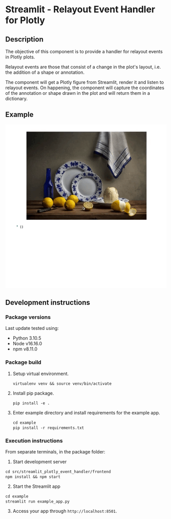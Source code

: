 # Streamlit - Relayout Event Handler for Plotly

## Description

The objective of this component is to provide a handler for relayout events in
Plotly plots.

Relayout events are those that consist of a change in the plot's layout,
i.e. the addition of a shape or annotation.

The component will get a Plotly figure from Streamlit, render it and listen to
relayout events. On happening, the component will capture the coordinates of the
annotation or shape drawn in the plot and will return them in a dictionary.

## Example

![example_app.gif](assets/example_app.gif)


## Development instructions

### Package versions

Last update tested using:

* Python 3.10.5
* Node v16.16.0
* npm v8.11.0

### Package build

1.  Setup virtual environment.

    ```shell
    virtualenv venv && source venv/bin/activate
    ```

2.  Install pip package.

    ```shell
    pip install -e .
    ```

3.  Enter example directory and install requirements for the example app.

    ```shell
    cd example
    pip install -r requirements.txt
    ```

### Execution instructions
 From separate terminals, in the package folder:

1. Start development server

  ```shell
  cd src/streamlit_plotly_event_handler/frontend
  npm install && npm start
  ```

2. Start the Streamlit app

  ```shell
  cd example
  streamlit run example_app.py
  ```

3. Access your app through `http://localhost:8501`.
